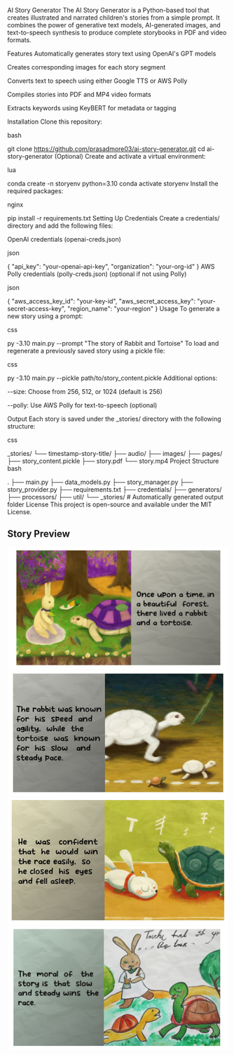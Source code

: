 AI Story Generator
The AI Story Generator is a Python-based tool that creates illustrated and narrated children's stories from a simple prompt. It combines the power of generative text models, AI-generated images, and text-to-speech synthesis to produce complete storybooks in PDF and video formats.

Features
Automatically generates story text using OpenAI's GPT models

Creates corresponding images for each story segment

Converts text to speech using either Google TTS or AWS Polly

Compiles stories into PDF and MP4 video formats

Extracts keywords using KeyBERT for metadata or tagging

Installation
Clone this repository:

bash

git clone https://github.com/prasadmore03/ai-story-generator.git
cd ai-story-generator
(Optional) Create and activate a virtual environment:

lua

conda create -n storyenv python=3.10
conda activate storyenv
Install the required packages:

nginx

pip install -r requirements.txt
Setting Up Credentials
Create a credentials/ directory and add the following files:

OpenAI credentials (openai-creds.json)

json

{
  "api_key": "your-openai-api-key",
  "organization": "your-org-id"
}
AWS Polly credentials (polly-creds.json) (optional if not using Polly)

json

{
  "aws_access_key_id": "your-key-id",
  "aws_secret_access_key": "your-secret-access-key",
  "region_name": "your-region"
}
Usage
To generate a new story using a prompt:

css

py -3.10 main.py --prompt "The story of Rabbit and Tortoise"
To load and regenerate a previously saved story using a pickle file:

css

py -3.10 main.py --pickle path/to/story_content.pickle
Additional options:

--size: Choose from 256, 512, or 1024 (default is 256)

--polly: Use AWS Polly for text-to-speech (optional)

Output
Each story is saved under the _stories/ directory with the following structure:

css

_stories/
 └── timestamp-story-title/
     ├── audio/
     ├── images/
     ├── pages/
     ├── story_content.pickle
     ├── story.pdf
     └── story.mp4
Project Structure
bash

.
├── main.py
├── data_models.py
├── story_manager.py
├── story_provider.py
├── requirements.txt
├── credentials/
├── generators/
├── processors/
├── util/
└── _stories/        # Automatically generated output folder
License
This project is open-source and available under the MIT License.
## Story Preview

![1](pic1.JPG)
![2](pic2.JPG)
![3](pic3.JPG)
![4](pic4.JPG)

